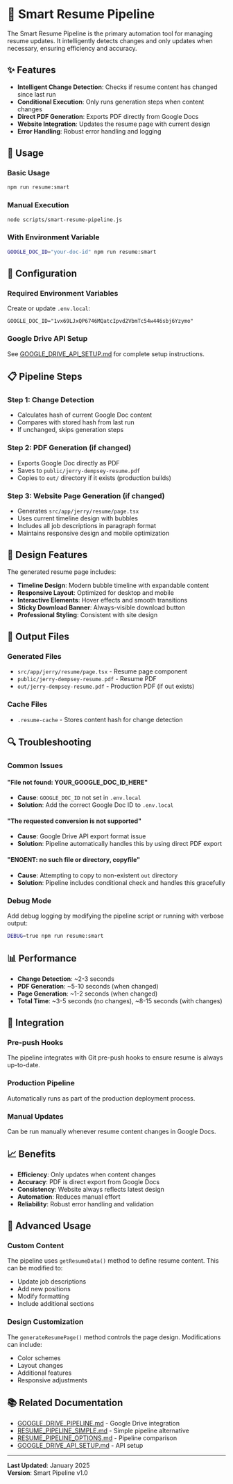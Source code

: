 # 🧠 Smart Resume Pipeline

The Smart Resume Pipeline is the primary automation tool for managing resume updates. It intelligently detects changes and only updates when necessary, ensuring efficiency and accuracy.

## ✨ Features

- **Intelligent Change Detection**: Checks if resume content has changed since last run
- **Conditional Execution**: Only runs generation steps when content changes
- **Direct PDF Generation**: Exports PDF directly from Google Docs
- **Website Integration**: Updates the resume page with current design
- **Error Handling**: Robust error handling and logging

## 🚀 Usage

### Basic Usage
```bash
npm run resume:smart
```

### Manual Execution
```bash
node scripts/smart-resume-pipeline.js
```

### With Environment Variable
```bash
GOOGLE_DOC_ID="your-doc-id" npm run resume:smart
```

## 🔧 Configuration

### Required Environment Variables
Create or update `.env.local`:
```env
GOOGLE_DOC_ID="1vx69LJxQP6746MQatcIpvd2VbmTc54w446sbj6Yzymo"
```

### Google Drive API Setup
See [GOOGLE_DRIVE_API_SETUP.md](../setup/GOOGLE_DRIVE_API_SETUP.md) for complete setup instructions.

## 📋 Pipeline Steps

### Step 1: Change Detection
- Calculates hash of current Google Doc content
- Compares with stored hash from last run
- If unchanged, skips generation steps

### Step 2: PDF Generation (if changed)
- Exports Google Doc directly as PDF
- Saves to `public/jerry-dempsey-resume.pdf`
- Copies to `out/` directory if it exists (production builds)

### Step 3: Website Page Generation (if changed)
- Generates `src/app/jerry/resume/page.tsx`
- Uses current timeline design with bubbles
- Includes all job descriptions in paragraph format
- Maintains responsive design and mobile optimization

## 🎨 Design Features

The generated resume page includes:
- **Timeline Design**: Modern bubble timeline with expandable content
- **Responsive Layout**: Optimized for desktop and mobile
- **Interactive Elements**: Hover effects and smooth transitions
- **Sticky Download Banner**: Always-visible download button
- **Professional Styling**: Consistent with site design

## 📁 Output Files

### Generated Files
- `src/app/jerry/resume/page.tsx` - Resume page component
- `public/jerry-dempsey-resume.pdf` - Resume PDF
- `out/jerry-dempsey-resume.pdf` - Production PDF (if out exists)

### Cache Files
- `.resume-cache` - Stores content hash for change detection

## 🔍 Troubleshooting

### Common Issues

#### "File not found: YOUR_GOOGLE_DOC_ID_HERE"
- **Cause**: `GOOGLE_DOC_ID` not set in `.env.local`
- **Solution**: Add the correct Google Doc ID to `.env.local`

#### "The requested conversion is not supported"
- **Cause**: Google Drive API export format issue
- **Solution**: Pipeline automatically handles this by using direct PDF export

#### "ENOENT: no such file or directory, copyfile"
- **Cause**: Attempting to copy to non-existent `out` directory
- **Solution**: Pipeline includes conditional check and handles this gracefully

### Debug Mode
Add debug logging by modifying the pipeline script or running with verbose output:
```bash
DEBUG=true npm run resume:smart
```

## 📊 Performance

- **Change Detection**: ~2-3 seconds
- **PDF Generation**: ~5-10 seconds (when changed)
- **Page Generation**: ~1-2 seconds (when changed)
- **Total Time**: ~3-5 seconds (no changes), ~8-15 seconds (with changes)

## 🔄 Integration

### Pre-push Hooks
The pipeline integrates with Git pre-push hooks to ensure resume is always up-to-date.

### Production Pipeline
Automatically runs as part of the production deployment process.

### Manual Updates
Can be run manually whenever resume content changes in Google Docs.

## 📈 Benefits

- **Efficiency**: Only updates when content changes
- **Accuracy**: PDF is direct export from Google Docs
- **Consistency**: Website always reflects latest design
- **Automation**: Reduces manual effort
- **Reliability**: Robust error handling and validation

## 🔧 Advanced Usage

### Custom Content
The pipeline uses `getResumeData()` method to define resume content. This can be modified to:
- Update job descriptions
- Add new positions
- Modify formatting
- Include additional sections

### Design Customization
The `generateResumePage()` method controls the page design. Modifications can include:
- Color schemes
- Layout changes
- Additional features
- Responsive adjustments

## 📚 Related Documentation

- [GOOGLE_DRIVE_PIPELINE.md](GOOGLE_DRIVE_PIPELINE.md) - Google Drive integration
- [RESUME_PIPELINE_SIMPLE.md](RESUME_PIPELINE_SIMPLE.md) - Simple pipeline alternative
- [RESUME_PIPELINE_OPTIONS.md](RESUME_PIPELINE_OPTIONS.md) - Pipeline comparison
- [GOOGLE_DRIVE_API_SETUP.md](../setup/GOOGLE_DRIVE_API_SETUP.md) - API setup

---

**Last Updated**: January 2025  
**Version**: Smart Pipeline v1.0